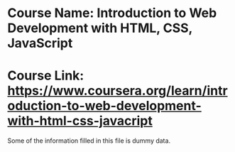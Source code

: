 # Course Name: Introduction to Web Development with HTML, CSS, JavaScript
# Course Link: https://www.coursera.org/learn/introduction-to-web-development-with-html-css-javacript
Some of the information filled in this file is dummy data.
